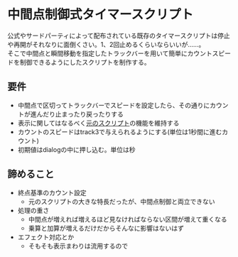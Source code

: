 # 中間点制御式タイマースクリプト

公式やサードパーティによって配布されている既存のタイマースクリプトは停止や再開がそれなりに面倒くさい。1、2回止めるくらいならいいが……。  
そこで中間点と瞬間移動を指定したトラックバーを用いて簡単にカウントスピードを制御できるようにしたスクリプトを制作する。  

## 要件

- 中間点で区切ってトラックバーでスピードを設定したら、その通りにカウントが進んだり止まったり戻ったりする
- 表示に関してはなるべく[元のスクリプト](https://github.com/minfia/aviutl_count_timer)の機能を維持する
- カウントのスピードはtrack3で与えられるようにする(単位は1秒間に進むカウント)
- 初期値はdialogの中に押し込む。単位は秒

## 諦めること

- 終点基準のカウント設定
	- 元のスクリプトの大きな特長だったが、中間点制御と両立できない
- 処理の重さ
	- 中間点が増えれば増えるほど見なければならない区間が増えて重くなる
	- 乗算と加算が増えるだけだからそんなに影響はないはず
- エフェクト対応とか
	- そもそも表示まわりは流用するので
